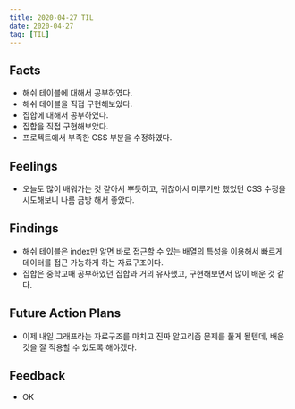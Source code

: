 ```yaml
---
title: 2020-04-27 TIL
date: 2020-04-27
tag: [TIL]
---
```


## Facts

- 해쉬 테이블에 대해서 공부하였다.
- 해쉬 테이블을 직접 구현해보았다.
- 집합에 대해서 공부하였다.
- 집합을 직접 구현해보았다.
- 프로젝트에서 부족한 CSS 부분을 수정하였다.

## Feelings

- 오늘도 많이 배워가는 것 같아서 뿌듯하고, 귀찮아서 미루기만 했었던 CSS 수정을 시도해보니 나름 금방 해서 좋았다.

## Findings

- 해쉬 테이블은 index만 알면 바로 접근할 수 있는 배열의 특성을 이용해서 빠르게 데이터를 접근 가능하게 하는 자료구조이다.
- 집합은 중학교때 공부하였던 집합과 거의 유사했고, 구현해보면서 많이 배운 것 같다.

## Future Action Plans

- 이제 내일 그래프라는 자료구조를 마치고 진짜 알고리즘 문제를 풀게 될텐데, 배운 것을 잘 적용할 수 있도록 해야겠다.

## Feedback

- OK
